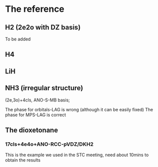 # The reference 

## H2 (2e2o with DZ basis)

To be added 

## H4 

### 

###

## LiH 

## NH3 (irregular structure)

(2e,3o)+4cls, ANO-S-MB basis;

The phase for orbitals-LAG is   wrong (although it can be easily fixed)
The phase for      MPS-LAG is correct 

## The dioxetonane

### 17cls+4e4o+ANO-RCC-pVDZ/DKH2

This is the example we used in the STC meeting, need about 10mins to obtain the results 

